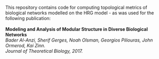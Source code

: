 This repository contains code for computing topological metrics of biological networks modelled on the HRG model - as was used for the following publication:<br>
<br>
<b>Modeling and Analysis of Modular Structure in Diverse Biological Networks</b><br>
<i>Bader Al-Anzi, Sherif Gerges, Noah Olsman, Georgios Piliouras, John Ormerod, Kai Zinn.<br> Journal of Theoretical Biology, 2017.</i> <br>


